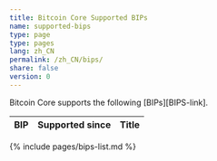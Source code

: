 ```yaml
---
title: Bitcoin Core Supported BIPs
name: supported-bips
type: page
type: pages
lang: zh_CN
permalink: /zh_CN/bips/
share: false
version: 0
---
```

Bitcoin Core supports the following [BIPs][BIPS-link].

| BIP |Supported since| Title |
|-----|---------------|-------|
{% include pages/bips-list.md %}
